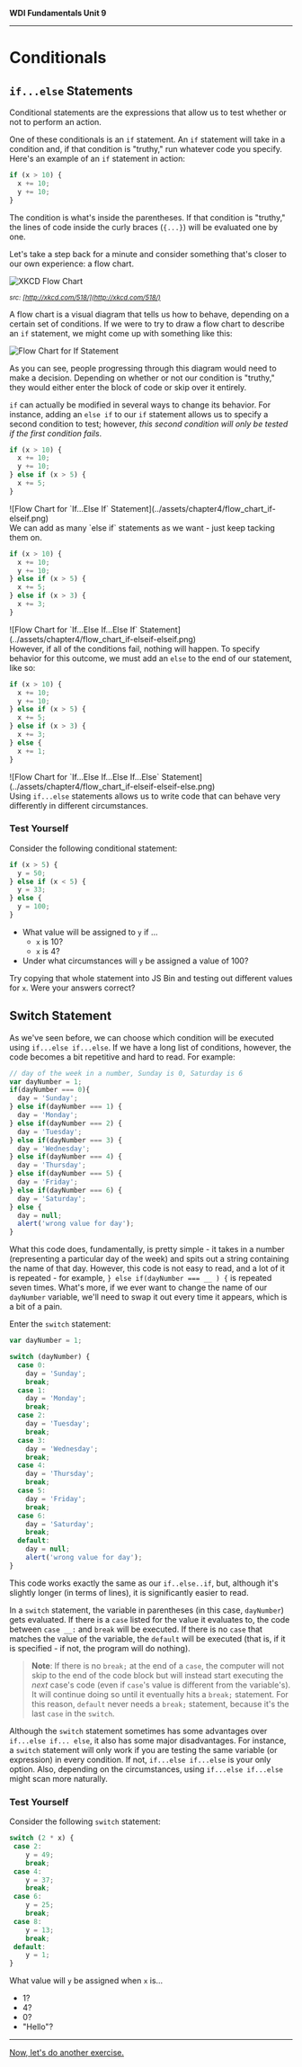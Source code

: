**WDI Fundamentals Unit 9**

---

# Conditionals

## `if...else` Statements

Conditional statements are the expressions that allow us to test whether or not to perform an action.

One of these conditionals is an `if` statement. An `if` statement will take in a condition and, if that condition is "truthy," run whatever code you specify. Here's an example of an `if` statement in action:

```javascript
if (x > 10) {
  x += 10;
  y += 10;
}
```

The condition is what's inside the parentheses. If that condition is "truthy," the lines of code inside the curly braces (`{...}`) will be evaluated one by one.

Let's take a step back for a minute and consider something that's closer to our own experience: a flow chart.

![XKCD Flow Chart](../assets/chapter4/flow_charts.png)

*<small>src: [http://xkcd.com/518/](http://xkcd.com/518/)</small>*
<br>

A flow chart is a visual diagram that tells us how to behave, depending on a certain set of conditions. If we were to try to draw a flow chart to describe an `if` statement, we might come up with something like this:

![Flow Chart for `If` Statement](../assets/chapter4/flow_chart_if.png)
<br>

As you can see, people progressing through this diagram would need to make a decision. Depending on whether or not our condition is "truthy," they would either enter the block of code or skip over it entirely.

`if` can actually be modified in several ways to change its behavior. For instance, adding an `else if` to our `if` statement allows us to specify a second condition to test; however, *this second condition will only be tested if the first condition fails*.

```javascript
if (x > 10) {
  x += 10;
  y += 10;
} else if (x > 5) {
  x += 5;
}
```
<aside style="float: left;">![Flow Chart for `If...Else If` Statement](../assets/chapter4/flow_chart_if-elseif.png)</aside>
<br>

<p style="clear: both;">We can add as many `else if` statements as we want - just keep tacking them on.</p>

```javascript
if (x > 10) {
  x += 10;
  y += 10;
} else if (x > 5) {
  x += 5;
} else if (x > 3) {
  x += 3;
}
```
<aside style="float: left;">![Flow Chart for `If...Else If...Else If` Statement](../assets/chapter4/flow_chart_if-elseif-elseif.png)</aside>
<br>

However, if all of the conditions fail, nothing will happen. To specify behavior for this outcome, we must add an `else` to the end of our statement, like so:

```javascript
if (x > 10) {
  x += 10;
  y += 10;
} else if (x > 5) {
  x += 5;
} else if (x > 3) {
  x += 3;
} else {
  x += 1;
}
```
<aside style="float: left;">![Flow Chart for `If...Else If...Else If...Else` Statement](../assets/chapter4/flow_chart_if-elseif-elseif-else.png)</aside>
<br>

Using `if...else` statements allows us to write code that can behave very differently in different circumstances.

### Test Yourself
Consider the following conditional statement:

```javascript
if (x > 5) {
  y = 50;
} else if (x < 5) {
  y = 33;
} else {
  y = 100;
}
```

* What value will be assigned to `y` if ...
  * `x` is 10?
  * `x` is 4?
* Under what circumstances will `y` be assigned a value of 100?

Try copying that whole statement into JS Bin and testing out different values for `x`. Were your answers correct?


## Switch Statement

As we've seen before, we can choose which condition will be executed using `if...else if...else`. If we have a long list of conditions, however, the code becomes a bit repetitive and hard to read. For example:

```javascript
// day of the week in a number, Sunday is 0, Saturday is 6
var dayNumber = 1;
if(dayNumber === 0){
  day = 'Sunday';
} else if(dayNumber === 1) {
  day = 'Monday';
} else if(dayNumber === 2) {
  day = 'Tuesday';
} else if(dayNumber === 3) {
  day = 'Wednesday';
} else if(dayNumber === 4) {
  day = 'Thursday';
} else if(dayNumber === 5) {
  day = 'Friday';
} else if(dayNumber === 6) {
  day = 'Saturday';
} else {
  day = null;
  alert('wrong value for day');
}
```

What this code does, fundamentally, is pretty simple - it takes in a number (representing a particular day of the week) and spits out a string containing the name of that day. However, this code is not easy to read, and a lot of it is repeated - for example,
  `} else if(dayNumber === __ ) {`
is repeated seven times. What's more, if we ever want to change the name of our `dayNumber` variable, we'll need to swap it out every time it appears, which is a bit of a pain.

Enter the `switch` statement:

```javascript
var dayNumber = 1;

switch (dayNumber) {
  case 0:
    day = 'Sunday';
    break;
  case 1:
    day = 'Monday';
    break;
  case 2:
    day = 'Tuesday';
    break;
  case 3:
    day = 'Wednesday';
    break;
  case 4:
    day = 'Thursday';
    break;
  case 5:
    day = 'Friday';
    break;
  case 6:
    day = 'Saturday';
    break;
  default:
    day = null;
    alert('wrong value for day');
}
```
This code works exactly the same as our `if..else..if`, but, although it's slightly longer (in terms of lines), it is significantly easier to read.

In a `switch` statement, the variable in parentheses (in this case, `dayNumber`) gets evaluated. If there is a `case` listed for the value it evaluates to, the code between `case __:` and `break` will be executed. If there is no `case` that matches the value of the variable, the `default` will be executed (that is, if it is specified - if not, the program will do nothing).

> **Note**: If there is no `break;` at the end of a `case`, the computer will not skip to the end of the code block but will instead start executing the *next* case's code (even if `case`'s value is different from the variable's). It will continue doing so until it eventually hits a `break;` statement. For this reason, `default` never needs a `break;` statement, because it's the last `case` in the `switch`.

Although the `switch` statement sometimes has some advantages over `if...else if... else`, it also has some major disadvantages. For instance, a `switch` statement will only work if you are testing the same variable (or expression) in every condition. If not, `if...else if...else` is your only option. Also, depending on the circumstances, using `if...else if...else` might scan more naturally.

### Test Yourself
Consider the following `switch` statement:

```javascript
switch (2 * x) {
 case 2:
    y = 49;
    break;
 case 4:
    y = 37;
    break;
 case 6:
    y = 25;
    break;
 case 8:
    y = 13;
    break;
 default:
    y = 1;
}
```

What value will `y` be assigned when `x` is...
* 1?
* 4?
* 0?
* "Hello"?

---

[Now, let's do another exercise.](04_exercise.md)
